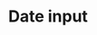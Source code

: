 ---
layout: o-component
permalink: /components/input/date/api
title: "Date input"
comp: dateInput
nav_exclude: true
---